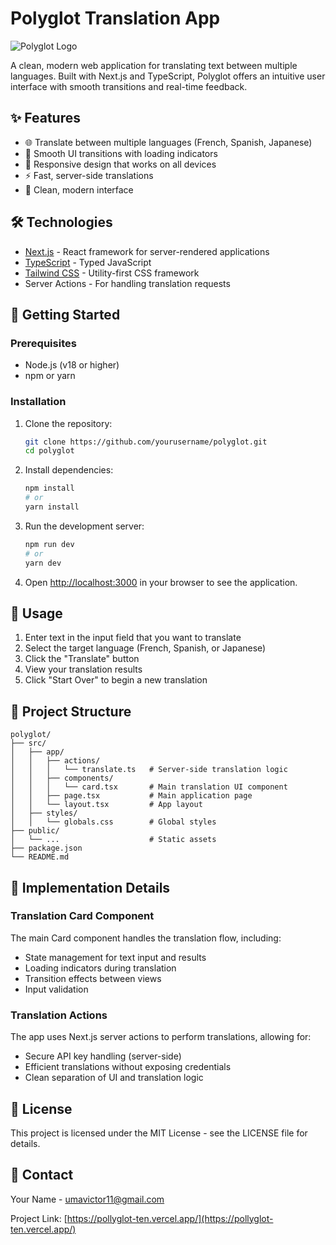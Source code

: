 # Polyglot Translation App

![Polyglot Logo](https://img.shields.io/badge/Polyglot-Translation-005DB4)

A clean, modern web application for translating text between multiple languages. Built with Next.js and TypeScript, Polyglot offers an intuitive user interface with smooth transitions and real-time feedback.

## ✨ Features

- 🌐 Translate between multiple languages (French, Spanish, Japanese)
- 🔄 Smooth UI transitions with loading indicators
- 📱 Responsive design that works on all devices
- ⚡️ Fast, server-side translations
- 🎨 Clean, modern interface

## 🛠️ Technologies

- [Next.js](https://nextjs.org/) - React framework for server-rendered applications
- [TypeScript](https://www.typescriptlang.org/) - Typed JavaScript
- [Tailwind CSS](https://tailwindcss.com/) - Utility-first CSS framework
- Server Actions - For handling translation requests

## 🚀 Getting Started

### Prerequisites

- Node.js (v18 or higher)
- npm or yarn

### Installation

1. Clone the repository:

   ```bash
   git clone https://github.com/yourusername/polyglot.git
   cd polyglot
   ```

2. Install dependencies:

   ```bash
   npm install
   # or
   yarn install
   ```

3. Run the development server:

   ```bash
   npm run dev
   # or
   yarn dev
   ```

4. Open [http://localhost:3000](http://localhost:3000) in your browser to see the application.

## 🎯 Usage

1. Enter text in the input field that you want to translate
2. Select the target language (French, Spanish, or Japanese)
3. Click the "Translate" button
4. View your translation results
5. Click "Start Over" to begin a new translation

## 📁 Project Structure

```
polyglot/
├── src/
│   ├── app/
│   │   ├── actions/
│   │   │   └── translate.ts   # Server-side translation logic
│   │   ├── components/
│   │   │   └── card.tsx       # Main translation UI component
│   │   ├── page.tsx           # Main application page
│   │   └── layout.tsx         # App layout
│   ├── styles/
│   │   └── globals.css        # Global styles
├── public/
│   └── ...                    # Static assets
├── package.json
└── README.md
```

## 🧪 Implementation Details

### Translation Card Component

The main Card component handles the translation flow, including:

- State management for text input and results
- Loading indicators during translation
- Transition effects between views
- Input validation

### Translation Actions

The app uses Next.js server actions to perform translations, allowing for:

- Secure API key handling (server-side)
- Efficient translations without exposing credentials
- Clean separation of UI and translation logic

## 📄 License

This project is licensed under the MIT License - see the LICENSE file for details.

## 📧 Contact

Your Name - [umavictor11@gmail.com](mailto:umavictor11@gmail.com)

Project Link: [https://pollyglot-ten.vercel.app/](https://pollyglot-ten.vercel.app/)
